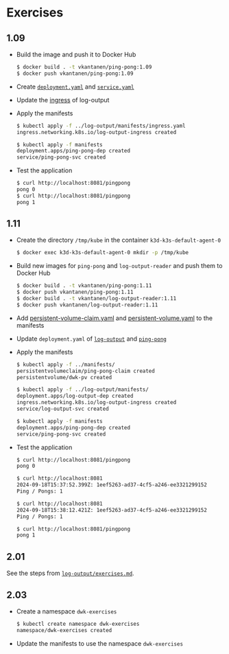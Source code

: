 # Exercises

## 1.09

- Build the image and push it to Docker Hub

  ```sh
  $ docker build . -t vkantanen/ping-pong:1.09
  $ docker push vkantanen/ping-pong:1.09
  ```

- Create [`deployment.yaml`](manifests/deployment.yaml) and [`service.yaml`](manifests/service.yaml)

- Update the [ingress](../log-output/manifests/ingress.yaml) of log-output

- Apply the manifests

  ```sh
  $ kubectl apply -f ../log-output/manifests/ingress.yaml
  ingress.networking.k8s.io/log-output-ingress created

  $ kubectl apply -f manifests
  deployment.apps/ping-pong-dep created
  service/ping-pong-svc created
  ```

- Test the application

  ```sh
  $ curl http://localhost:8081/pingpong
  pong 0
  $ curl http://localhost:8081/pingpong
  pong 1
  ```

## 1.11

- Create the directory `/tmp/kube` in the container `k3d-k3s-default-agent-0`

  ```sh
  $ docker exec k3d-k3s-default-agent-0 mkdir -p /tmp/kube
  ```

- Build new images for `ping-pong` and `log-output-reader` and push them to Docker Hub

  ```sh
  $ docker build . -t vkantanen/ping-pong:1.11
  $ docker push vkantanen/ping-pong:1.11
  $ docker build . -t vkantanen/log-output-reader:1.11
  $ docker push vkantanen/log-output-reader:1.11
  ```

- Add [persistent-volume-claim.yaml](../manifests/persistent-volume-claim.yaml) and [persistent-volume.yaml](../manifests/persistent-volume.yaml) to the manifests

- Update `deployment.yaml` of [`log-output`](../log-output/manifests/deployment.yaml) and [`ping-pong`](manifests/deployment.yaml)

- Apply the manifests

  ```sh
  $ kubectl apply -f ../manifests/
  persistentvolumeclaim/ping-pong-claim created
  persistentvolume/dwk-pv created

  $ kubectl apply -f ../log-output/manifests/
  deployment.apps/log-output-dep created
  ingress.networking.k8s.io/log-output-ingress created
  service/log-output-svc created

  $ kubectl apply -f manifests
  deployment.apps/ping-pong-dep created
  service/ping-pong-svc created
  ```

- Test the application

  ```sh
  $ curl http://localhost:8081/pingpong
  pong 0

  $ curl http://localhost:8081
  2024-09-18T15:37:52.399Z: 1eef5263-ad37-4cf5-a246-ee3321299152
  Ping / Pongs: 1

  $ curl http://localhost:8081
  2024-09-18T15:38:12.421Z: 1eef5263-ad37-4cf5-a246-ee3321299152
  Ping / Pongs: 1
  
  $ curl http://localhost:8081/pingpong
  pong 1
  ```

## 2.01

See the steps from [`log-output/exercises.md`](../log-output/exercises.md#201).

## 2.03

- Create a namespace `dwk-exercises`

  ```sh
  $ kubectl create namespace dwk-exercises
  namespace/dwk-exercises created
  ```

- Update the manifests to use the namespace `dwk-exercises`
